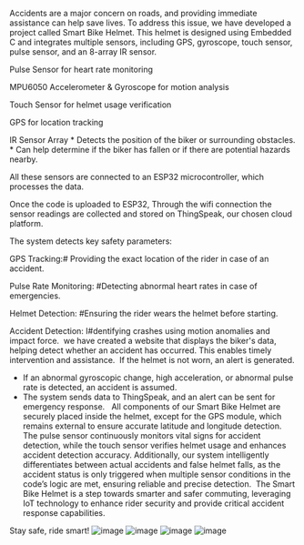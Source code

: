 Accidents are a major concern on roads, and providing immediate assistance can help save lives. To address this issue, we have developed a project called Smart Bike Helmet.
This helmet is designed using Embedded C and integrates multiple sensors, including GPS, gyroscope, touch sensor, pulse sensor, and an 8-array IR sensor.

Pulse Sensor for heart rate monitoring

MPU6050 Accelerometer & Gyroscope for motion analysis

Touch Sensor for helmet usage verification

GPS for location tracking

IR Sensor Array
    * Detects the position of the biker or surrounding obstacles.
    * Can help determine if the biker has fallen or if there are potential hazards nearby.


All these sensors are connected to an ESP32 microcontroller, which processes the data.

Once the code is uploaded to ESP32, Through the wifi connection the sensor readings are collected and stored on ThingSpeak, our chosen cloud platform.


The system detects key safety parameters:

GPS Tracking:# Providing the exact location of the rider in case of an accident.

Pulse Rate Monitoring: #Detecting abnormal heart rates in case of emergencies.

Helmet Detection: #Ensuring the rider wears the helmet before starting.

Accident Detection: I#dentifying crashes using motion anomalies and impact force.  we have created a website that displays the biker's data, helping detect whether an accident has occurred. This enables timely intervention and assistance.  If the helmet is not worn, an alert is generated.
* If an abnormal gyroscopic change, high acceleration, or abnormal pulse rate is detected, an accident is assumed.
* The system sends data to ThingSpeak, and an alert can be sent for emergency response.
  All components of our Smart Bike Helmet are securely placed inside the helmet, except for the GPS module, which remains external to ensure accurate latitude and longitude detection. The pulse sensor continuously monitors vital signs for accident detection, while the touch sensor verifies helmet usage and enhances accident detection accuracy. Additionally, our system intelligently differentiates between actual accidents and false helmet falls, as the accident status is only triggered when multiple sensor conditions in the code’s logic are met, ensuring reliable and precise detection.  The Smart Bike Helmet is a step towards smarter and safer commuting, leveraging IoT technology to enhance rider security and provide critical accident response capabilities.

Stay safe, ride smart!
![image](https://github.com/user-attachments/assets/1fb27053-c79f-4a98-af60-dc99c7f37e48)
![image](https://github.com/user-attachments/assets/34468430-6df1-42d2-9fff-f5f75d5083b3)
![image](https://github.com/user-attachments/assets/f31da567-d46f-4e25-8e38-85619460def1)
![image](https://github.com/user-attachments/assets/8ffe8952-15f1-4636-b42f-733857d4e32e)



